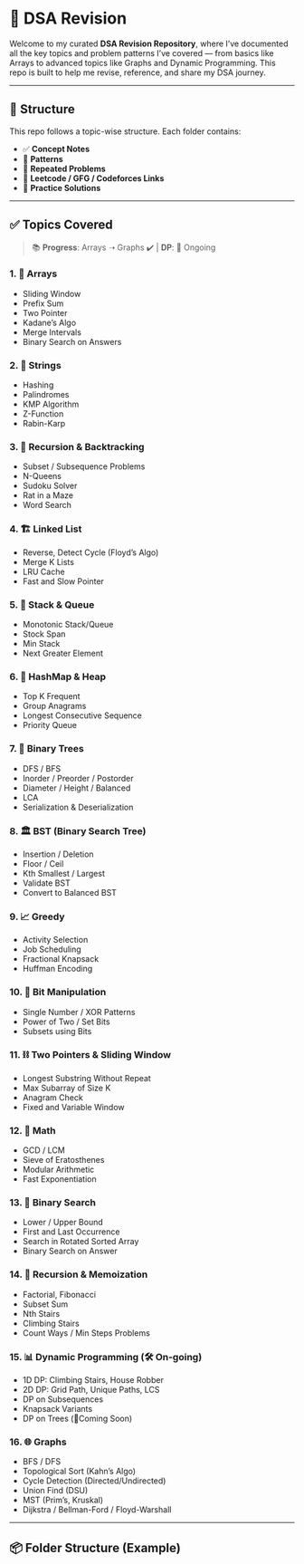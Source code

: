 # 📘 DSA Revision 

Welcome to my curated **DSA Revision Repository**, where I’ve documented all the key topics and problem patterns I’ve covered — from basics like Arrays to advanced topics like Graphs and Dynamic Programming. This repo is built to help me revise, reference, and share my DSA journey.

---

## 🚀 Structure

This repo follows a topic-wise structure. Each folder contains:
- ✅ **Concept Notes**
- 🧠 **Patterns**
- 🔁 **Repeated Problems**
- 📌 **Leetcode / GFG / Codeforces Links**
- 🧪 **Practice Solutions**

---

## ✅ Topics Covered

> 📚 **Progress**: Arrays ➝ Graphs ✔️ | **DP**: 🔄 Ongoing

### 1. 🧮 Arrays
- Sliding Window
- Prefix Sum
- Two Pointer
- Kadane’s Algo
- Merge Intervals
- Binary Search on Answers

### 2. 🧵 Strings
- Hashing
- Palindromes
- KMP Algorithm
- Z-Function
- Rabin-Karp

### 3. 🔄 Recursion & Backtracking
- Subset / Subsequence Problems
- N-Queens
- Sudoku Solver
- Rat in a Maze
- Word Search

### 4. 🏗️ Linked List
- Reverse, Detect Cycle (Floyd’s Algo)
- Merge K Lists
- LRU Cache
- Fast and Slow Pointer

### 5. 🐍 Stack & Queue
- Monotonic Stack/Queue
- Stock Span
- Min Stack
- Next Greater Element

### 6. 🧩 HashMap & Heap
- Top K Frequent
- Group Anagrams
- Longest Consecutive Sequence
- Priority Queue

### 7. 🌲 Binary Trees
- DFS / BFS
- Inorder / Preorder / Postorder
- Diameter / Height / Balanced
- LCA
- Serialization & Deserialization

### 8. 🏛️ BST (Binary Search Tree)
- Insertion / Deletion
- Floor / Ceil
- Kth Smallest / Largest
- Validate BST
- Convert to Balanced BST

### 9. 📈 Greedy
- Activity Selection
- Job Scheduling
- Fractional Knapsack
- Huffman Encoding

### 10. 🧠 Bit Manipulation
- Single Number / XOR Patterns
- Power of Two / Set Bits
- Subsets using Bits

### 11. ⛓️ Two Pointers & Sliding Window
- Longest Substring Without Repeat
- Max Subarray of Size K
- Anagram Check
- Fixed and Variable Window

### 12. 🧮 Math
- GCD / LCM
- Sieve of Eratosthenes
- Modular Arithmetic
- Fast Exponentiation

### 13. 🔧 Binary Search
- Lower / Upper Bound
- First and Last Occurrence
- Search in Rotated Sorted Array
- Binary Search on Answer

### 14. 🧮 Recursion & Memoization
- Factorial, Fibonacci
- Subset Sum
- Nth Stairs
- Climbing Stairs
- Count Ways / Min Steps Problems

### 15. 📊 Dynamic Programming (🛠️ On-going)
- 1D DP: Climbing Stairs, House Robber
- 2D DP: Grid Path, Unique Paths, LCS
- DP on Subsequences
- Knapsack Variants
- DP on Trees (📍Coming Soon)

### 16. 🌐 Graphs
- BFS / DFS
- Topological Sort (Kahn’s Algo)
- Cycle Detection (Directed/Undirected)
- Union Find (DSU)
- MST (Prim’s, Kruskal)
- Dijkstra / Bellman-Ford / Floyd-Warshall

---

## 📦 Folder Structure (Example)

